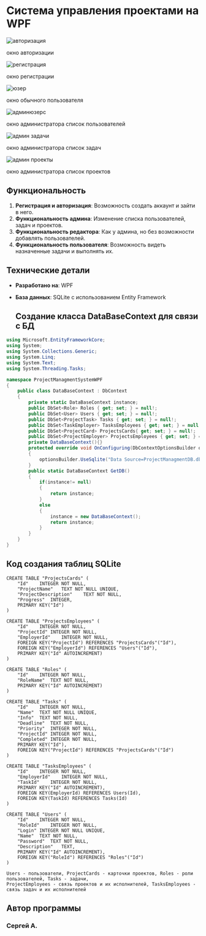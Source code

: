 # Система управления проектами на WPF

![авторизация](https://github.com/serega23467/ProjectManagmentSystemWPF/assets/114952677/43a20d5f-b1d9-4a78-a65d-c7cebd5670c0)

окно авторизации

![регистрация](https://github.com/serega23467/ProjectManagmentSystemWPF/assets/114952677/6d2b6eaf-4df4-4687-bbd7-29ce3f9979c9)

окно регистрации

![юзер](https://github.com/serega23467/ProjectManagmentSystemWPF/assets/114952677/59705168-34b7-4553-9ba3-6687593a40dd)

окно обычного пользователя

![админюзерс](https://github.com/serega23467/ProjectManagmentSystemWPF/assets/114952677/b94c6da4-0711-4149-922b-bc2450829d83)

окно администратора список пользователей

![админ задачи](https://github.com/serega23467/ProjectManagmentSystemWPF/assets/114952677/e1237b72-6144-4797-97b9-b0e828a83eec)

окно администратора список задач

![админ проекты](https://github.com/serega23467/ProjectManagmentSystemWPF/assets/114952677/9a5c4bf1-c9b1-4bda-a400-d111c9d6d22f)

окно администратора список проектов

## Функциональность

1. **Регистрация и авторизация**: Возможность создать аккаунт и зайти в него.
2. **Функциональность админа**: Изменение списка пользователей, задач и проектов.
3. **Функциональность редактора**: Как у админа, но без возможности добавлять пользователей.
4. **Функциональность пользователя**: Возможность видеть назначенные задачи и выполнять их.

## Технические детали

- **Разработано на**: WPF
- **База данных**: SQLite с использованием Entity Framework

  ## Создание класса DataBaseContext для связи с БД

``` C#
using Microsoft.EntityFrameworkCore;
using System;
using System.Collections.Generic;
using System.Linq;
using System.Text;
using System.Threading.Tasks;

namespace ProjectManagmentSystemWPF
{
    public class DataBaseContext : DbContext
    {
        private static DataBaseContext instance;
        public DbSet<Role> Roles { get; set; } = null!;
        public DbSet<User> Users { get; set; } = null!;
        public DbSet<ProjectTask> Tasks { get; set; } = null!;
        public DbSet<TaskEmployer> TasksEmployees { get; set; } = null!;
        public DbSet<ProjectCard> ProjectsCards{ get; set; } = null!;
        public DbSet<ProjectEmployer> ProjectsEmployees { get; set; } = null!;
        private DataBaseContext(){}
        protected override void OnConfiguring(DbContextOptionsBuilder optionsBuilder)
        {
            optionsBuilder.UseSqlite("Data Source=ProjectManagmentDB.db");
        }
        public static DataBaseContext GetDB()
        {
            if(instance!= null)
            {
                return instance;
            }
            else
            {
                instance = new DataBaseContext();
                return instance;
            }
        }
    }
}

```
  ## Код создания таблиц SQLite 

``` SQLite
CREATE TABLE "ProjectsCards" (
	"Id"	INTEGER NOT NULL,
	"ProjectName"	TEXT NOT NULL UNIQUE,
	"ProjectDescription"	TEXT NOT NULL,
	"Progress"	INTEGER,
	PRIMARY KEY("Id")
)

CREATE TABLE "ProjectsEmployees" (
	"Id"	INTEGER NOT NULL,
	"ProjectId"	INTEGER NOT NULL,
	"EmployerId"	INTEGER NOT NULL,
	FOREIGN KEY("ProjectId") REFERENCES "ProjectsCards"("Id"),
	FOREIGN KEY("EmployerId") REFERENCES "Users"("Id"),
	PRIMARY KEY("Id" AUTOINCREMENT)
)

CREATE TABLE "Roles" (
	"Id"	INTEGER NOT NULL,
	"RoleName"	TEXT NOT NULL,
	PRIMARY KEY("Id" AUTOINCREMENT)
)

CREATE TABLE "Tasks" (
	"Id"	INTEGER NOT NULL,
	"Name"	TEXT NOT NULL UNIQUE,
	"Info"	TEXT NOT NULL,
	"Deadline"	TEXT NOT NULL,
	"Priority"	INTEGER NOT NULL,
	"ProjectId"	INTEGER NOT NULL,
	"Completed"	INTEGER NOT NULL,
	PRIMARY KEY("Id"),
	FOREIGN KEY("ProjectId") REFERENCES "ProjectsCards"("Id")
)

CREATE TABLE "TasksEmployees" (
	"Id"	INTEGER NOT NULL,
	"EmployerId"	INTEGER NOT NULL,
	"TaskId"	INTEGER NOT NULL,
    PRIMARY KEY("Id" AUTOINCREMENT),
    FOREIGN KEY(EmployerId) REFERENCES Users(Id),
    FOREIGN KEY(TaskId) REFERENCES Tasks(Id)	
)

CREATE TABLE "Users" (
	"Id"	INTEGER NOT NULL,
	"RoleId"	INTEGER NOT NULL,
	"Login"	INTEGER NOT NULL UNIQUE,
	"Name"	TEXT NOT NULL,
	"Password"	TEXT NOT NULL,
	"Description"	TEXT,
	PRIMARY KEY("Id" AUTOINCREMENT),
	FOREIGN KEY("RoleId") REFERENCES "Roles"("Id")
)

Users - пользователи, ProjectCards - карточки проектов, Roles - роли пользователей, Tasks - задачи,
ProjectEmployees - связь проектов и их исполнителей, TasksEmployees - связь задач и их исполнителей
```

## Автор программы

### Сергей А.
